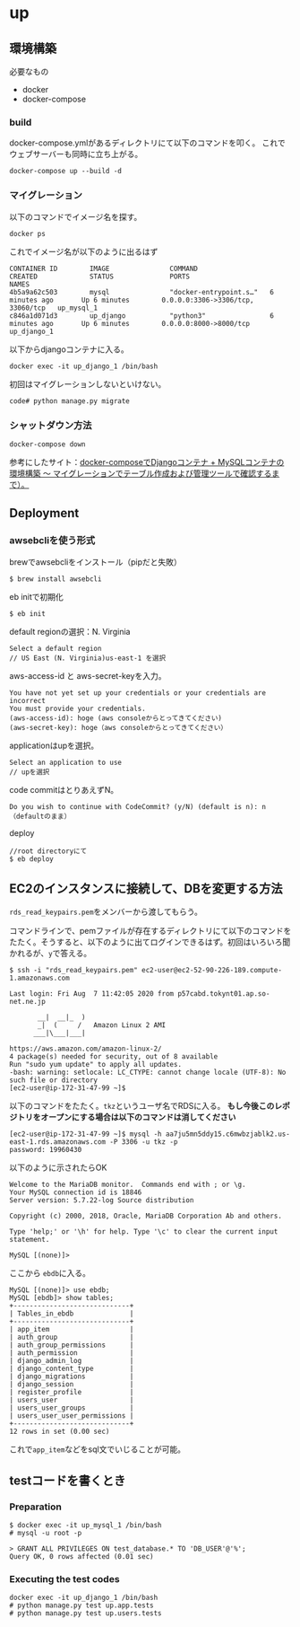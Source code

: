 # up

## 環境構築

必要なもの

- docker
- docker-compose

### build

docker-compose.ymlがあるディレクトリにて以下のコマンドを叩く。
これでウェブサーバーも同時に立ち上がる。

```
docker-compose up --build -d
```

### マイグレーション

以下のコマンドでイメージ名を探す。

```
docker ps
```

これでイメージ名が以下のように出るはず

```
CONTAINER ID        IMAGE               COMMAND                  CREATED             STATUS              PORTS                               NAMES
4b5a9a62c503        mysql               "docker-entrypoint.s…"   6 minutes ago       Up 6 minutes        0.0.0.0:3306->3306/tcp, 33060/tcp   up_mysql_1
c846a1d071d3        up_django           "python3"                6 minutes ago       Up 6 minutes        0.0.0.0:8000->8000/tcp              up_django_1

```

以下からdjangoコンテナに入る。

```
docker exec -it up_django_1 /bin/bash
```

初回はマイグレーションしないといけない。

```
code# python manage.py migrate
```


### シャットダウン方法

```
docker-compose down
```


参考にしたサイト：[docker-composeでDjangoコンテナ + MySQLコンテナの環境構築 〜 マイグレーションでテーブル作成および管理ツールで確認するまで）。](https://qiita.com/Butterthon/items/e85825d3eff6559a1cf1)


## Deployment

### awsebcliを使う形式

brewでawsebcliをインストール（pipだと失敗）

```
$ brew install awsebcli
```

eb initで初期化

```
$ eb init
```

default regionの選択：N. Virginia

```
Select a default region
// US East (N. Virginia)us-east-1 を選択
```

aws-access-id と aws-secret-keyを入力。

```
You have not yet set up your credentials or your credentials are incorrect
You must provide your credentials.
(aws-access-id): hoge (aws consoleからとってきてください)
(aws-secret-key): hoge（aws consoleからとってきてください）
```

applicationはupを選択。

```
Select an application to use
// upを選択
```

code commitはとりあえずN。

```
Do you wish to continue with CodeCommit? (y/N) (default is n): n（defaultのまま）
```

deploy

```
//root directoryにて
$ eb deploy
```

## EC2のインスタンスに接続して、DBを変更する方法

`rds_read_keypairs.pem`をメンバーから渡してもらう。

コマンドラインで、pemファイルが存在するディレクトリにて以下のコマンドをたたく。そうすると、以下のように出てログインできるはず。初回はいろいろ聞かれるが、`y`で答える。

```
$ ssh -i "rds_read_keypairs.pem" ec2-user@ec2-52-90-226-189.compute-1.amazonaws.com

Last login: Fri Aug  7 11:42:05 2020 from p57cabd.tokynt01.ap.so-net.ne.jp

       __|  __|_  )
       _|  (     /   Amazon Linux 2 AMI
      ___|\___|___|

https://aws.amazon.com/amazon-linux-2/
4 package(s) needed for security, out of 8 available
Run "sudo yum update" to apply all updates.
-bash: warning: setlocale: LC_CTYPE: cannot change locale (UTF-8): No such file or directory
[ec2-user@ip-172-31-47-99 ~]$
```

以下のコマンドをたたく。`tkz`というユーザ名でRDSに入る。
**もし今後このレポジトリをオープンにする場合は以下のコマンドは消してください**

```
[ec2-user@ip-172-31-47-99 ~]$ mysql -h aa7ju5mn5ddy15.c6mwbzjablk2.us-east-1.rds.amazonaws.com -P 3306 -u tkz -p
password: 19960430
```

以下のように示されたらOK

```
Welcome to the MariaDB monitor.  Commands end with ; or \g.
Your MySQL connection id is 18846
Server version: 5.7.22-log Source distribution

Copyright (c) 2000, 2018, Oracle, MariaDB Corporation Ab and others.

Type 'help;' or '\h' for help. Type '\c' to clear the current input statement.

MySQL [(none)]>
```

ここから `ebdb`に入る。

```
MySQL [(none)]> use ebdb;
MySQL [ebdb]> show tables;
+-----------------------------+
| Tables_in_ebdb              |
+-----------------------------+
| app_item                    |
| auth_group                  |
| auth_group_permissions      |
| auth_permission             |
| django_admin_log            |
| django_content_type         |
| django_migrations           |
| django_session              |
| register_profile            |
| users_user                  |
| users_user_groups           |
| users_user_user_permissions |
+-----------------------------+
12 rows in set (0.00 sec)
```

これで`app_item`などをsql文でいじることが可能。

## testコードを書くとき

### Preparation

```
$ docker exec -it up_mysql_1 /bin/bash
# mysql -u root -p

> GRANT ALL PRIVILEGES ON test_database.* TO 'DB_USER'@'%';
Query OK, 0 rows affected (0.01 sec)
````


### Executing the test codes

```
docker exec -it up_django_1 /bin/bash
# python manage.py test up.app.tests
# python manage.py test up.users.tests
```
